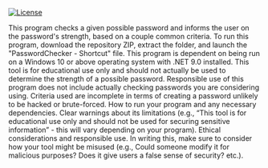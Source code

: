 [![License](https://img.shields.io/badge/License-BSD_2--Clause-orange.svg)](https://opensource.org/licenses/BSD-2-Clause)

This program checks a given possible password and informs the user on the password's strength, based on a couple common criteria.
To run this program, download the repository ZIP, extract the folder, and launch the "PasswordChecker - Shortcut" file. This program is dependent on being run on a Windows 10 or above operating system with .NET 9.0 installed.
This tool is for educational use only and should not actually be used to determine the strength of a possible password.
Responsible use of this program does not include actually checking passwords you are considering using. Criteria used are incomplete in terms of creating a password unlikely to be hacked or brute-forced.
    How to run your program and any necessary dependencies.
    Clear warnings about its limitations (e.g., “This tool is for educational use only and should not be used for securing sensitive information” - this will vary depending on your program).
    Ethical considerations and responsible use. In writing this, make sure to consider how your tool might be misused (e.g., Could someone modify it for malicious purposes? Does it give users a false sense of security? etc.).
